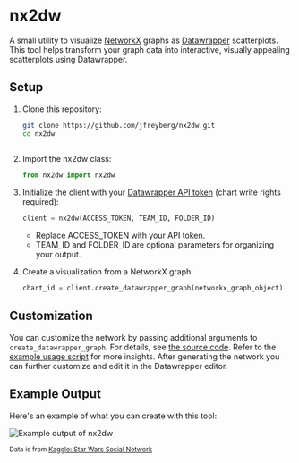 # nx2dw

A small utility to visualize [NetworkX](https://networkx.org/) graphs as [Datawrapper](https://www.datawrapper.de/) scatterplots. This tool helps transform your graph data into interactive, visually appealing scatterplots using Datawrapper.

## Setup

1. Clone this repository:
   
   ```bash
   git clone https://github.com/jfreyberg/nx2dw.git
   cd nx2dw
  
2. Import the nx2dw class:
   
   ```python
   from nx2dw import nx2dw
   
3. Initialize the client with your [Datawrapper API token](https://developer.datawrapper.de/docs/getting-started) (chart write rights required):

   ```python
   client = nx2dw(ACCESS_TOKEN, TEAM_ID, FOLDER_ID)
   ```
   - Replace ACCESS_TOKEN with your API token.
   - TEAM_ID and FOLDER_ID are optional parameters for organizing your output.

4. Create a visualization from a NetworkX graph:

   ```python
   chart_id = client.create_datawrapper_graph(networkx_graph_object)

## Customization

You can customize the network by passing additional arguments to `create_datawrapper_graph`.
For details, see [the source code](https://github.com/jfreyberg/nx2dw/blob/main/nx2dw.py).
Refer to the [example usage script](https://github.com/jfreyberg/nx2dw/blob/main/example.py) for more insights.
After generating the network you can further customize and edit it in the Datawrapper editor. 

## Example Output

Here's an example of what you can create with this tool:

<img src="example.png" alt="Example output of nx2dw">

<sub>Data is from [Kaggle: Star Wars Social Network](https://www.kaggle.com/datasets/ruchi798/star-wars)</sub>
